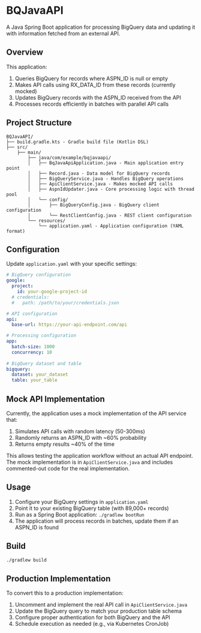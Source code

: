 # BQJavaAPI

A Java Spring Boot application for processing BigQuery data and updating it with information fetched from an external API.

## Overview

This application:

1. Queries BigQuery for records where ASPN_ID is null or empty
2. Makes API calls using RX_DATA_ID from these records (currently mocked)
3. Updates BigQuery records with the ASPN_ID received from the API
4. Processes records efficiently in batches with parallel API calls

## Project Structure

```
BQJavaAPI/
├── build.gradle.kts - Gradle build file (Kotlin DSL)
├── src/
    ├── main/
        ├── java/com/example/bqjavaapi/
        │   ├── BqJavaApiApplication.java - Main application entry point
        │   ├── Record.java - Data model for BigQuery records
        │   ├── BigQueryService.java - Handles BigQuery operations
        │   ├── ApiClientService.java - Makes mocked API calls
        │   ├── AspnIdUpdater.java - Core processing logic with thread pool
        │   └── config/
        │       ├── BigQueryConfig.java - BigQuery client configuration
        │       └── RestClientConfig.java - REST client configuration
        └── resources/
            └── application.yaml - Application configuration (YAML format)
```

## Configuration

Update `application.yaml` with your specific settings:

```yaml
# BigQuery configuration
google:
  project:
    id: your-google-project-id
  # credentials:
  #   path: /path/to/your/credentials.json

# API configuration
api:
  base-url: https://your-api-endpoint.com/api

# Processing configuration
app:
  batch-size: 1000
  concurrency: 10
  
# BigQuery dataset and table
bigquery:
  dataset: your_dataset
  table: your_table
```

## Mock API Implementation

Currently, the application uses a mock implementation of the API service that:

1. Simulates API calls with random latency (50-300ms)
2. Randomly returns an ASPN_ID with ~60% probability
3. Returns empty results ~40% of the time

This allows testing the application workflow without an actual API endpoint. The mock implementation is in `ApiClientService.java` and includes commented-out code for the real implementation.

## Usage

1. Configure your BigQuery settings in `application.yaml`
2. Point it to your existing BigQuery table (with 89,000+ records)
3. Run as a Spring Boot application: `./gradlew bootRun`
4. The application will process records in batches, update them if an ASPN_ID is found

## Build

```bash
./gradlew build
```

## Production Implementation

To convert this to a production implementation:

1. Uncomment and implement the real API call in `ApiClientService.java`
2. Update the BigQuery query to match your production table schema
3. Configure proper authentication for both BigQuery and the API
4. Schedule execution as needed (e.g., via Kubernetes CronJob)
